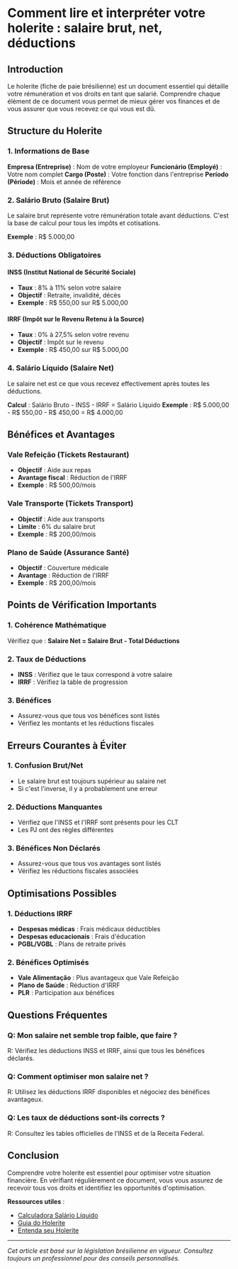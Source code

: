 # Comment lire et interpréter votre holerite : salaire brut, net, déductions

## Introduction

Le holerite (fiche de paie brésilienne) est un document essentiel qui détaille votre rémunération et vos droits en tant que salarié. Comprendre chaque élément de ce document vous permet de mieux gérer vos finances et de vous assurer que vous recevez ce qui vous est dû.

## Structure du Holerite

### 1. Informations de Base

**Empresa (Entreprise)** : Nom de votre employeur
**Funcionário (Employé)** : Votre nom complet
**Cargo (Poste)** : Votre fonction dans l'entreprise
**Período (Période)** : Mois et année de référence

### 2. Salário Bruto (Salaire Brut)

Le salaire brut représente votre rémunération totale avant déductions. C'est la base de calcul pour tous les impôts et cotisations.

**Exemple** : R$ 5.000,00

### 3. Déductions Obligatoires

#### INSS (Institut National de Sécurité Sociale)
- **Taux** : 8% à 11% selon votre salaire
- **Objectif** : Retraite, invalidité, décès
- **Exemple** : R$ 550,00 sur R$ 5.000,00

#### IRRF (Impôt sur le Revenu Retenu à la Source)
- **Taux** : 0% à 27,5% selon votre revenu
- **Objectif** : Impôt sur le revenu
- **Exemple** : R$ 450,00 sur R$ 5.000,00

### 4. Salário Líquido (Salaire Net)

Le salaire net est ce que vous recevez effectivement après toutes les déductions.

**Calcul** : Salário Bruto - INSS - IRRF = Salário Líquido
**Exemple** : R$ 5.000,00 - R$ 550,00 - R$ 450,00 = R$ 4.000,00

## Bénéfices et Avantages

### Vale Refeição (Tickets Restaurant)
- **Objectif** : Aide aux repas
- **Avantage fiscal** : Réduction de l'IRRF
- **Exemple** : R$ 500,00/mois

### Vale Transporte (Tickets Transport)
- **Objectif** : Aide aux transports
- **Limite** : 6% du salaire brut
- **Exemple** : R$ 200,00/mois

### Plano de Saúde (Assurance Santé)
- **Objectif** : Couverture médicale
- **Avantage** : Réduction de l'IRRF
- **Exemple** : R$ 200,00/mois

## Points de Vérification Importants

### 1. Cohérence Mathématique
Vérifiez que : **Salaire Net = Salaire Brut - Total Déductions**

### 2. Taux de Déductions
- **INSS** : Vérifiez que le taux correspond à votre salaire
- **IRRF** : Vérifiez la table de progression

### 3. Bénéfices
- Assurez-vous que tous vos bénéfices sont listés
- Vérifiez les montants et les réductions fiscales

## Erreurs Courantes à Éviter

### 1. Confusion Brut/Net
- Le salaire brut est toujours supérieur au salaire net
- Si c'est l'inverse, il y a probablement une erreur

### 2. Déductions Manquantes
- Vérifiez que l'INSS et l'IRRF sont présents pour les CLT
- Les PJ ont des règles différentes

### 3. Bénéfices Non Déclarés
- Assurez-vous que tous vos avantages sont listés
- Vérifiez les réductions fiscales associées

## Optimisations Possibles

### 1. Déductions IRRF
- **Despesas médicas** : Frais médicaux déductibles
- **Despesas educacionais** : Frais d'éducation
- **PGBL/VGBL** : Plans de retraite privés

### 2. Bénéfices Optimisés
- **Vale Alimentação** : Plus avantageux que Vale Refeição
- **Plano de Saúde** : Réduction d'IRRF
- **PLR** : Participation aux bénéfices

## Questions Fréquentes

### Q: Mon salaire net semble trop faible, que faire ?
R: Vérifiez les déductions INSS et IRRF, ainsi que tous les bénéfices déclarés.

### Q: Comment optimiser mon salaire net ?
R: Utilisez les déductions IRRF disponibles et négociez des bénéfices avantageux.

### Q: Les taux de déductions sont-ils corrects ?
R: Consultez les tables officielles de l'INSS et de la Receita Federal.

## Conclusion

Comprendre votre holerite est essentiel pour optimiser votre situation financière. En vérifiant régulièrement ce document, vous vous assurez de recevoir tous vos droits et identifiez les opportunités d'optimisation.

**Ressources utiles** :
- [Calculadora Salário Líquido](https://www.mobills.com.br/calculadoras/calculadora-salario-liquido/)
- [Guia do Holerite](https://alice.com.br/blog/empresas/o-que-e-o-holerite-e-quais-informacoes-ele-apresenta/)
- [Entenda seu Holerite](https://meusalario.org.br/salario-e-renda/entenda-o-seu-holerite)

---

*Cet article est basé sur la législation brésilienne en vigueur. Consultez toujours un professionnel pour des conseils personnalisés.* 